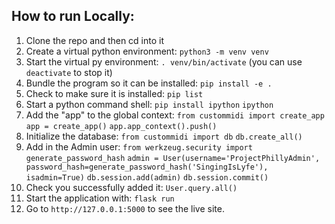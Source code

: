 ## How to run Locally:

1. Clone the repo and then cd into it
2. Create a virtual python environment:
`python3 -m venv venv`
3. Start the virtual py environment:
`. venv/bin/activate`
(you can use `deactivate` to stop it)
4. Bundle the program so it can be installed:
`pip install -e .`
5. Check to make sure it is installed:
`pip list`
6. Start a python command shell:
`pip install ipython`
`ipython`
7. Add the "app" to the global context:
`from custommidi import create_app`
`app = create_app()`
`app.app_context().push()`
8. Initialize the database:
`from custommidi import db`
`db.create_all()`
9. Add in the Admin user:
`from werkzeug.security import generate_password_hash`
`admin = User(username='ProjectPhillyAdmin', password_hash=generate_password_hash('SingingIsLyfe'), isadmin=True)`
`db.session.add(admin)`
`db.session.commit()`
10. Check you successfully added it:
`User.query.all()`
11. Start the application with:
`flask run`
12. Go to `http://127.0.0.1:5000` to see the live site.
